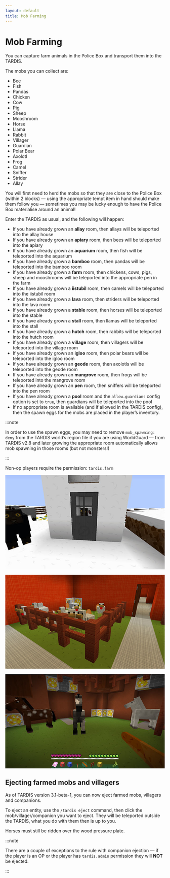```yaml
---
layout: default
title: Mob Farming
---
```


# Mob Farming

You can capture farm animals in the Police Box and transport them into the TARDIS.

The mobs you can collect are:

- Bee
- Fish
- Pandas
- Chicken
- Cow
- Pig
- Sheep
- Mooshroom
- Horse
- Llama
- Rabbit
- Villager
- Guardian
- Polar Bear
- Axolotl
- Frog
- Camel
- Sniffer
- Strider
- Allay

You will first need to herd the mobs so that they are close to the Police Box (within 2 blocks) — using the appropriate tempt item in
hand should make them follow you — sometimes you may be lucky enough to have the Police Box materialise around an
animal!

Enter the TARDIS as usual, and the following will happen:

- If you have already grown an **allay** room, then allays will be teleported into the allay house
- If you have already grown an **apiary** room, then bees will be teleported into the apiary
- If you have already grown an **aquarium** room, then fish will be teleported into the aquarium
- If you have already grown a **bamboo** room, then pandas will be teleported into the bamboo room
- If you have already grown a **farm** room, then chickens, cows, pigs, sheep and mooshrooms will be teleported 
  into the appropriate pen in the farm
- If you have already grown a **iistubil** room, then camels will be teleported into the iistubil room
- If you have already grown a **lava** room, then striders will be teleported into the lava room
- If you have already grown a **stable** room, then horses will be teleported into the stable
- If you have already grown a **stall** room, then llamas will be teleported into the stall
- If you have already grown a **hutch** room, then rabbits will be teleported into the hutch room
- If you have already grown a **village** room, then villagers will be teleported into the village room
- If you have already grown an **igloo** room, then polar bears will be teleported into the igloo room
- If you have already grown an **geode** room, then axolotls will be teleported into the geode room
- If you have already grown an **mangrove** room, then frogs will be teleported into the mangrove room
- If you have already grown an **pen** room, then sniffers will be teleported into the pen room
- If you have already grown a **pool** room and the `allow.guardians` config option is set to `true`, then guardians
  will be teleported into the pool
- If no appropriate room is available (and if allowed in the TARDIS config), then the spawn eggs for the mobs are placed
  in the player’s inventory.
  
:::note
  
In order to use the spawn eggs, you may need to remove `mob_spawning: deny` from 
the TARDIS world’s region file if you are using WorldGuard — from TARDIS v2.8 and later growing the appropriate room
automatically allows mob spawning in those rooms (but not monsters!)
  
:::

Non-op players require the permission: `tardis.farm`

![Sheep in TARDIS](/images/docs/sheeptardis1.jpg)

![Chicken pen](/images/docs/chickenpen.jpg)

![Horses in TARDIS](/images/docs/horsesinstable.jpg)

## Ejecting farmed mobs and villagers

As of TARDIS version 3.1-beta-1, you can now eject farmed mobs, villagers and companions.

To eject an entity, use the `/tardis eject` command, then click the mob/villager/companion you want to eject. They will
be teleported outside the TARDIS, what you do with them then is up to you.

Horses must still be ridden over the wood pressure plate.

:::note

There are a couple of exceptions to the rule with companion ejection — if the player is an OP or the player
has `tardis.admin` permission they will **NOT** be ejected.

:::

